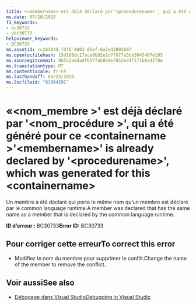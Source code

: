 ```yaml
---
title: «<membername>'est déjà déclaré par'<procedurename>', qui a été généré pour ce <containername>
ms.date: 07/20/2015
f1_keywords:
- bc30733
- vbc30733
helpviewer_keywords:
- BC30733
ms.assetid: cc28394d-fdf6-4883-85af-6a7e43992607
ms.openlocfilehash: 15d188dc17aca8b92e1d7f677a3bb3045407e195
ms.sourcegitcommit: 9b552addadfb57fab0b9e7852ed4f1f1b8a42f8e
ms.translationtype: MT
ms.contentlocale: fr-FR
ms.lasthandoff: 04/23/2019
ms.locfileid: "61904291"
---
```

# <a name="membername-is-already-declared-by-procedurename-which-was-generated-for-this-containername"></a><span data-ttu-id="90289-102">«\<nom_membre >' est déjà déclaré par '\<nom_procédure >', qui a été généré pour ce \<containername ></span><span class="sxs-lookup"><span data-stu-id="90289-102">'\<membername>' is already declared by '\<procedurename>', which was generated for this \<containername></span></span>

<span data-ttu-id="90289-103">Un membre a été déclaré qui porte le même nom qu’un membre est déclaré par le common language runtime.</span><span class="sxs-lookup"><span data-stu-id="90289-103">A member was declared that has the same name as a member that is declared by the common language runtime.</span></span>

<span data-ttu-id="90289-104">**ID d’erreur :** BC30733</span><span class="sxs-lookup"><span data-stu-id="90289-104">**Error ID:** BC30733</span></span>

## <a name="to-correct-this-error"></a><span data-ttu-id="90289-105">Pour corriger cette erreur</span><span class="sxs-lookup"><span data-stu-id="90289-105">To correct this error</span></span>

- <span data-ttu-id="90289-106">Modifiez le nom du membre pour supprimer le conflit.</span><span class="sxs-lookup"><span data-stu-id="90289-106">Change the name of the member to remove the conflict.</span></span>

## <a name="see-also"></a><span data-ttu-id="90289-107">Voir aussi</span><span class="sxs-lookup"><span data-stu-id="90289-107">See also</span></span>

- [<span data-ttu-id="90289-108">Débogage dans Visual Studio</span><span class="sxs-lookup"><span data-stu-id="90289-108">Debugging in Visual Studio</span></span>](/visualstudio/debugger/debugging-in-visual-studio)
